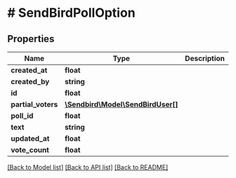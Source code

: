 # # SendBirdPollOption

## Properties

Name | Type | Description | Notes
------------ | ------------- | ------------- | -------------
**created_at** | **float** |  | [optional]
**created_by** | **string** |  | [optional]
**id** | **float** |  | [optional]
**partial_voters** | [**\Sendbird\Model\SendBirdUser[]**](SendBirdUser.md) |  | [optional]
**poll_id** | **float** |  | [optional]
**text** | **string** |  | [optional]
**updated_at** | **float** |  | [optional]
**vote_count** | **float** |  | [optional]

[[Back to Model list]](../../README.md#models) [[Back to API list]](../../README.md#endpoints) [[Back to README]](../../README.md)
